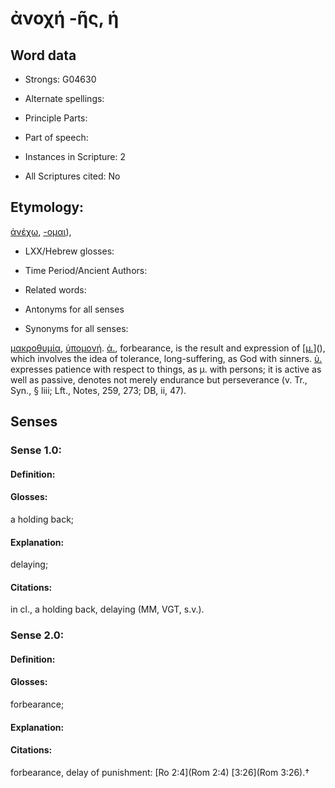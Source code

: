 # ἀνοχή -ῆς, ἡ

<!-- Status: S2=NeedsEdits -->
<!-- Lexica used for edits:   -->

## Word data

* Strongs: G04630

* Alternate spellings:



* Principle Parts: 


* Part of speech: 


* Instances in Scripture: 2

* All Scriptures cited: No

## Etymology: 

[ἀνέχω](), [-ομαι]()),

* LXX/Hebrew glosses: 


* Time Period/Ancient Authors: 


* Related words: 

* Antonyms for all senses

* Synonyms for all senses: 

 [μακροθυμία](../G31150/01.md), [ὑπομονή](../G52810/01.md). [ἀ.](), forbearance, is the result and expression of [[μ.]()](), which involves the idea of tolerance, long-suffering, as God with sinners. [ὑ.]() expresses patience with respect to things, as μ. with persons; it is active as well as passive, denotes not merely endurance but perseverance (v. Tr., Syn., § liii; Lft., Notes, 259, 273; DB, ii, 47).

## Senses 


### Sense  1.0: 

#### Definition: 

#### Glosses: 

a holding back; 

#### Explanation: 

delaying; 

#### Citations: 

in cl., a holding back, delaying (MM, VGT, s.v.). 

### Sense  2.0: 

#### Definition: 

#### Glosses: 

forbearance; 

#### Explanation: 


#### Citations: 

forbearance, delay of punishment: [Ro 2:4](Rom 2:4) [3:26](Rom 3:26).†
